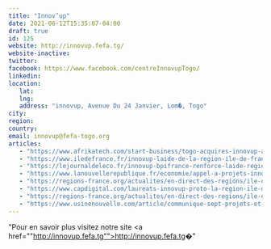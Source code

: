 ```yaml
---
title: "Innov’up"
date: 2021-06-12T15:35:07-04:00
draft: true
id: 125
website: http://innovup.fefa.tg/
website-inactive: 
twitter: 
facebook: https://www.facebook.com/centreInnovupTogo/
linkedin: 
location: 
   lat: 
   lng: 
   address: "innovup, Avenue Du 24 Janvier, Lom�, Togo"
city: 
region: 
country: 
email: innovup@fefa-togo.org
articles:
   - "https://www.afrikatech.com/start-business/togo-acquires-innovup-a-business-incubator-for-women/"
   - "https://www.iledefrance.fr/innovup-laide-de-la-region-ile-de-france-en-faveur-de-linnovation-est-renforcee-et-simplifiee-pour"
   - "https://lejournaldeleco.fr/innovup-bpifrance-renforce-laide-regionale-a-linnovation-en-idf/"
   - "https://www.lanouvellerepublique.fr/economie/appel-a-projets-innov-up-experimentation-sante"
   - "https://regions-france.org/actualites/en-direct-des-regions/ile-de-france-15/"
   - "https://www.capdigital.com/laureats-innovup-proto-la-region-ile-de-france-soutient-ceux-qui-osent/"
   - "https://regions-france.org/actualites/en-direct-des-regions/ile-de-france-15/"
   - "https://www.usinenouvelle.com/article/communique-sept-projets-et-entreprises-viennent-de-rejoindre-l-incubateur-gardois-bic-innov-up.N1072359"
---
```

"Pour en savoir plus visitez notre site <a href=""http://innovup.fefa.tg"">http://innovup.fefa.tg</a>�"
